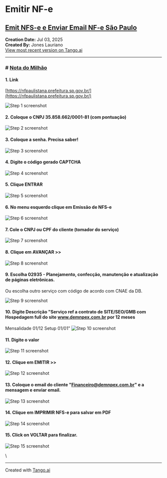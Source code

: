# Emitir NF-e

## [Emit NFS-e e Enviar Email NF-e São Paulo](https://app.tango.us/app/workflow/911eeb38-7390-402f-9820-7e70aba9aeaa?utm_source=markdown\&utm_medium=markdown\&utm_campaign=workflow%20export%20links)

**Creation Date:** Jul 03, 2025\
**Created By:** Jones Lauriano\
[View most recent version on Tango.ai](https://app.tango.us/app/workflow/911eeb38-7390-402f-9820-7e70aba9aeaa?utm_source=markdown\&utm_medium=markdown\&utm_campaign=workflow%20export%20links)

***

### # [Nota do Milhão](https://nfe.prefeitura.sp.gov.br/login.aspx)

#### 1. Link

[https://nfpaulistana.prefeitura.sp.gov.br/](https://nfpaulistana.prefeitura.sp.gov.br/)

![Step 1 screenshot](https://images.tango.us/workflows/911eeb38-7390-402f-9820-7e70aba9aeaa/steps/00530fb2-6a3a-4fd0-a6e7-497d9be4dd5d/c51d0ce1-da41-49d1-8316-45a784c9baf0.png?crop=focalpoint\&fit=crop\&fp-x=0.5000\&fp-y=0.5000\&w=1200\&border=2%2CF4F2F7\&border-radius=8%2C8%2C8%2C8\&border-radius-inner=8%2C8%2C8%2C8\&blend-align=bottom\&blend-mode=normal\&blend-x=0\&blend-w=1200\&blend64=aHR0cHM6Ly9pbWFnZXMudGFuZ28udXMvc3RhdGljL21hZGUtd2l0aC10YW5nby13YXRlcm1hcmstdjIucG5n)

#### 2. Coloque o CNPJ 35.858.662/0001-81 (com pontuação)

![Step 2 screenshot](https://images.tango.us/workflows/911eeb38-7390-402f-9820-7e70aba9aeaa/steps/6439e0b4-1d01-4527-ada7-626b9029d737/3233dfe1-f866-4acf-bd54-a1d6505ce16b.png?crop=focalpoint\&fit=crop\&fp-x=0.4770\&fp-y=0.5532\&fp-z=2.5930\&w=1200\&border=2%2CF4F2F7\&border-radius=8%2C8%2C8%2C8\&border-radius-inner=8%2C8%2C8%2C8\&blend-align=bottom\&blend-mode=normal\&blend-x=0\&blend-w=1200\&blend64=aHR0cHM6Ly9pbWFnZXMudGFuZ28udXMvc3RhdGljL21hZGUtd2l0aC10YW5nby13YXRlcm1hcmstdjIucG5n\&mark-x=467\&mark-y=330\&m64=aHR0cHM6Ly9pbWFnZXMudGFuZ28udXMvc3RhdGljL2JsYW5rLnBuZz9tYXNrPWNvcm5lcnMmYm9yZGVyPTQlMkNGRjc0NDImdz0yNjcmaD00OCZmaXQ9Y3JvcCZjb3JuZXItcmFkaXVzPTEw)

#### 3. Coloque a senha. Precisa saber!

![Step 3 screenshot](https://images.tango.us/workflows/911eeb38-7390-402f-9820-7e70aba9aeaa/steps/a058151c-98d8-46b6-9c07-7aa421937431/9e6cfd70-f5e7-407f-b6f8-761d0a7a9a63.png?crop=focalpoint\&fit=crop\&fp-x=0.4770\&fp-y=0.6103\&fp-z=2.5930\&w=1200\&border=2%2CF4F2F7\&border-radius=8%2C8%2C8%2C8\&border-radius-inner=8%2C8%2C8%2C8\&blend-align=bottom\&blend-mode=normal\&blend-x=0\&blend-w=1200\&blend64=aHR0cHM6Ly9pbWFnZXMudGFuZ28udXMvc3RhdGljL21hZGUtd2l0aC10YW5nby13YXRlcm1hcmstdjIucG5n\&mark-x=467\&mark-y=330\&m64=aHR0cHM6Ly9pbWFnZXMudGFuZ28udXMvc3RhdGljL2JsYW5rLnBuZz9tYXNrPWNvcm5lcnMmYm9yZGVyPTQlMkNGRjc0NDImdz0yNjcmaD00OCZmaXQ9Y3JvcCZjb3JuZXItcmFkaXVzPTEw)

#### 4. Digite o código gerado CAPTCHA

![Step 4 screenshot](https://images.tango.us/workflows/911eeb38-7390-402f-9820-7e70aba9aeaa/steps/1e66eaf8-6c32-4d19-aa38-4c09c26064b2/7c002e51-f76b-41f0-986e-62969c1c6df6.png?crop=focalpoint\&fit=crop\&fp-x=0.6356\&fp-y=0.5993\&fp-z=2.9561\&w=1200\&border=2%2CF4F2F7\&border-radius=8%2C8%2C8%2C8\&border-radius-inner=8%2C8%2C8%2C8\&blend-align=bottom\&blend-mode=normal\&blend-x=0\&blend-w=1200\&blend64=aHR0cHM6Ly9pbWFnZXMudGFuZ28udXMvc3RhdGljL21hZGUtd2l0aC10YW5nby13YXRlcm1hcmstdjIucG5n\&mark-x=532\&mark-y=327\&m64=aHR0cHM6Ly9pbWFnZXMudGFuZ28udXMvc3RhdGljL2JsYW5rLnBuZz9tYXNrPWNvcm5lcnMmYm9yZGVyPTQlMkNGRjc0NDImdz0xMzYmaD01NSZmaXQ9Y3JvcCZjb3JuZXItcmFkaXVzPTEw)

#### 5. Clique ENTRAR

![Step 5 screenshot](https://images.tango.us/workflows/911eeb38-7390-402f-9820-7e70aba9aeaa/steps/c350c1a5-ee1d-4921-95ae-c0971d25f35e/715edc00-dd0b-42fb-81a9-3bb87dba918e.png?crop=focalpoint\&fit=crop\&fp-x=0.5237\&fp-y=0.6674\&fp-z=2.9169\&w=1200\&border=2%2CF4F2F7\&border-radius=8%2C8%2C8%2C8\&border-radius-inner=8%2C8%2C8%2C8\&blend-align=bottom\&blend-mode=normal\&blend-x=0\&blend-w=1200\&blend64=aHR0cHM6Ly9pbWFnZXMudGFuZ28udXMvc3RhdGljL21hZGUtd2l0aC10YW5nby13YXRlcm1hcmstdjIucG5n\&mark-x=525\&mark-y=323\&m64=aHR0cHM6Ly9pbWFnZXMudGFuZ28udXMvc3RhdGljL2JsYW5rLnBuZz9tYXNrPWNvcm5lcnMmYm9yZGVyPTQlMkNGRjc0NDImdz0xNTAmaD02NCZmaXQ9Y3JvcCZjb3JuZXItcmFkaXVzPTEw)

#### 6. No menu esquerdo clique em Emissão de NFS-e

![Step 6 screenshot](https://images.tango.us/workflows/911eeb38-7390-402f-9820-7e70aba9aeaa/steps/d1c77040-6e86-443c-9bd2-8d443b059b05/3e481432-b98e-4aac-aef7-b2c8d9fa49dc.png?crop=focalpoint\&fit=crop\&fp-x=0.2424\&fp-y=0.3908\&fp-z=2.4566\&w=1200\&border=2%2CF4F2F7\&border-radius=8%2C8%2C8%2C8\&border-radius-inner=8%2C8%2C8%2C8\&blend-align=bottom\&blend-mode=normal\&blend-x=0\&blend-w=1200\&blend64=aHR0cHM6Ly9pbWFnZXMudGFuZ28udXMvc3RhdGljL21hZGUtd2l0aC10YW5nby13YXRlcm1hcmstdjIucG5n\&mark-x=442\&mark-y=328\&m64=aHR0cHM6Ly9pbWFnZXMudGFuZ28udXMvc3RhdGljL2JsYW5rLnBuZz9tYXNrPWNvcm5lcnMmYm9yZGVyPTQlMkNGRjc0NDImdz0zMTYmaD01NCZmaXQ9Y3JvcCZjb3JuZXItcmFkaXVzPTEw)

#### 7. Cole o CNPJ ou CPF do cliente (tomador do serviço)

![Step 7 screenshot](https://images.tango.us/workflows/911eeb38-7390-402f-9820-7e70aba9aeaa/steps/04c05340-201f-4d3b-8312-20b28b57c541/8bbcdc9e-d096-4747-9672-51bfd8145531.png?crop=focalpoint\&fit=crop\&fp-x=0.6074\&fp-y=0.6762\&fp-z=2.5085\&w=1200\&border=2%2CF4F2F7\&border-radius=8%2C8%2C8%2C8\&border-radius-inner=8%2C8%2C8%2C8\&blend-align=bottom\&blend-mode=normal\&blend-x=0\&blend-w=1200\&blend64=aHR0cHM6Ly9pbWFnZXMudGFuZ28udXMvc3RhdGljL21hZGUtd2l0aC10YW5nby13YXRlcm1hcmstdjIucG5n\&mark-x=452\&mark-y=331\&m64=aHR0cHM6Ly9pbWFnZXMudGFuZ28udXMvc3RhdGljL2JsYW5rLnBuZz9tYXNrPWNvcm5lcnMmYm9yZGVyPTQlMkNGRjc0NDImdz0yOTcmaD00NyZmaXQ9Y3JvcCZjb3JuZXItcmFkaXVzPTEw)

#### 8. Clique em AVANÇAR >>

![Step 8 screenshot](https://images.tango.us/workflows/911eeb38-7390-402f-9820-7e70aba9aeaa/steps/c52752e0-1eee-4100-a113-be7095fc8107/f3ee4fcc-c657-4d98-a04d-e25d3813e42b.png?crop=focalpoint\&fit=crop\&fp-x=0.5623\&fp-y=0.8013\&fp-z=2.7552\&w=1200\&border=2%2CF4F2F7\&border-radius=8%2C8%2C8%2C8\&border-radius-inner=8%2C8%2C8%2C8\&blend-align=bottom\&blend-mode=normal\&blend-x=0\&blend-w=1200\&blend64=aHR0cHM6Ly9pbWFnZXMudGFuZ28udXMvc3RhdGljL21hZGUtd2l0aC10YW5nby13YXRlcm1hcmstdjIucG5n\&mark-x=496\&mark-y=325\&m64=aHR0cHM6Ly9pbWFnZXMudGFuZ28udXMvc3RhdGljL2JsYW5rLnBuZz9tYXNrPWNvcm5lcnMmYm9yZGVyPTQlMkNGRjc0NDImdz0yMDgmaD02MCZmaXQ9Y3JvcCZjb3JuZXItcmFkaXVzPTEw)

#### 9. Escolha 02935 - Planejamento, confecção, manutenção e atualização de páginas eletrônicas.

Ou escolha outro serviço com código de acordo com CNAE da DB.

![Step 9 screenshot](https://images.tango.us/workflows/911eeb38-7390-402f-9820-7e70aba9aeaa/steps/ef47ca28-f95e-4324-bf64-b1e3bfd80089/62d1ba68-7741-4f5f-a096-da335f4bcaa1.png?crop=focalpoint\&fit=crop\&fp-x=0.5289\&fp-y=0.3288\&fp-z=1.4607\&w=1200\&border=2%2CF4F2F7\&border-radius=8%2C8%2C8%2C8\&border-radius-inner=8%2C8%2C8%2C8\&blend-align=bottom\&blend-mode=normal\&blend-x=0\&blend-w=1200\&blend64=aHR0cHM6Ly9pbWFnZXMudGFuZ28udXMvc3RhdGljL21hZGUtd2l0aC10YW5nby13YXRlcm1hcmstdjIucG5n\&mark-x=226\&mark-y=328\&m64=aHR0cHM6Ly9pbWFnZXMudGFuZ28udXMvc3RhdGljL2JsYW5rLnBuZz9tYXNrPWNvcm5lcnMmYm9yZGVyPTQlMkNGRjc0NDImdz03NDgmaD0yNiZmaXQ9Y3JvcCZjb3JuZXItcmFkaXVzPTEw)

#### 10. Digite Descrição "Serviço ref a contrato de SITE/SEO/GMB com Hospedagem full do site www.demnpex.com.br por 12 meses

Mensalidade 01/12 Setup 01/01" ![Step 10 screenshot](https://images.tango.us/workflows/911eeb38-7390-402f-9820-7e70aba9aeaa/steps/e4b0bbcb-adb1-453e-80d4-520dc9b7dcc0/203d8976-7a48-4cec-96b5-009dbd00ff05.png?crop=focalpoint\&fit=crop\&fp-x=0.5454\&fp-y=0.6641\&fp-z=1.4634\&w=1200\&border=2%2CF4F2F7\&border-radius=8%2C8%2C8%2C8\&border-radius-inner=8%2C8%2C8%2C8\&blend-align=bottom\&blend-mode=normal\&blend-x=0\&blend-w=1200\&blend64=aHR0cHM6Ly9pbWFnZXMudGFuZ28udXMvc3RhdGljL21hZGUtd2l0aC10YW5nby13YXRlcm1hcmstdjIucG5n\&mark-x=198\&mark-y=314\&m64=aHR0cHM6Ly9pbWFnZXMudGFuZ28udXMvc3RhdGljL2JsYW5rLnBuZz9tYXNrPWNvcm5lcnMmYm9yZGVyPTQlMkNGRjc0NDImdz04MDMmaD05MyZmaXQ9Y3JvcCZjb3JuZXItcmFkaXVzPTEw)

#### 11. Digite o valor

![Step 11 screenshot](https://images.tango.us/workflows/911eeb38-7390-402f-9820-7e70aba9aeaa/steps/62c9fe43-c69b-49dc-813d-8eb0b57e29a9/55513893-d9b0-48c2-924f-7b232b77ae0f.png?crop=focalpoint\&fit=crop\&fp-x=0.3984\&fp-y=0.7717\&fp-z=2.5930\&w=1200\&border=2%2CF4F2F7\&border-radius=8%2C8%2C8%2C8\&border-radius-inner=8%2C8%2C8%2C8\&blend-align=bottom\&blend-mode=normal\&blend-x=0\&blend-w=1200\&blend64=aHR0cHM6Ly9pbWFnZXMudGFuZ28udXMvc3RhdGljL21hZGUtd2l0aC10YW5nby13YXRlcm1hcmstdjIucG5n\&mark-x=467\&mark-y=330\&m64=aHR0cHM6Ly9pbWFnZXMudGFuZ28udXMvc3RhdGljL2JsYW5rLnBuZz9tYXNrPWNvcm5lcnMmYm9yZGVyPTQlMkNGRjc0NDImdz0yNjcmaD00OCZmaXQ9Y3JvcCZjb3JuZXItcmFkaXVzPTEw)

#### 12. Clique em EMITIR >>

![Step 12 screenshot](https://images.tango.us/workflows/911eeb38-7390-402f-9820-7e70aba9aeaa/steps/58811e31-2ca0-44d6-8a1c-02e9594bcd7a/cf904170-6055-42cb-9e97-17d2684c08c6.png?crop=focalpoint\&fit=crop\&fp-x=0.6389\&fp-y=0.8353\&fp-z=2.7552\&w=1200\&border=2%2CF4F2F7\&border-radius=8%2C8%2C8%2C8\&border-radius-inner=8%2C8%2C8%2C8\&blend-align=bottom\&blend-mode=normal\&blend-x=0\&blend-w=1200\&blend64=aHR0cHM6Ly9pbWFnZXMudGFuZ28udXMvc3RhdGljL21hZGUtd2l0aC10YW5nby13YXRlcm1hcmstdjIucG5n\&mark-x=496\&mark-y=358\&m64=aHR0cHM6Ly9pbWFnZXMudGFuZ28udXMvc3RhdGljL2JsYW5rLnBuZz9tYXNrPWNvcm5lcnMmYm9yZGVyPTQlMkNGRjc0NDImdz0yMDgmaD02MCZmaXQ9Y3JvcCZjb3JuZXItcmFkaXVzPTEw)

#### 13. Coloque o email do cliente "Financeiro@demnpex.com.br" e a mensagem e enviar email.

![Step 13 screenshot](https://images.tango.us/workflows/911eeb38-7390-402f-9820-7e70aba9aeaa/steps/3bf48897-d330-4f7c-8527-9ecf8df89fc9/cf12b8f8-e349-4f17-a9da-fcfb61842692.png?crop=focalpoint\&fit=crop\&fp-x=0.5003\&fp-y=0.1328\&fp-z=1.4295\&w=1200\&border=2%2CF4F2F7\&border-radius=8%2C8%2C8%2C8\&border-radius-inner=8%2C8%2C8%2C8\&blend-align=bottom\&blend-mode=normal\&blend-x=0\&blend-w=1200\&blend64=aHR0cHM6Ly9pbWFnZXMudGFuZ28udXMvc3RhdGljL21hZGUtd2l0aC10YW5nby13YXRlcm1hcmstdjIucG5n\&mark-x=257\&mark-y=120\&m64=aHR0cHM6Ly9pbWFnZXMudGFuZ28udXMvc3RhdGljL2JsYW5rLnBuZz9tYXNrPWNvcm5lcnMmYm9yZGVyPTQlMkNGRjc0NDImdz02ODYmaD0yOSZmaXQ9Y3JvcCZjb3JuZXItcmFkaXVzPTEw)

#### 14. Clique em IMPRIMIR NFS-e para salvar em PDF

![Step 14 screenshot](https://images.tango.us/workflows/911eeb38-7390-402f-9820-7e70aba9aeaa/steps/5ba22da2-0476-4bb0-a597-f30b283b456c/0c56c1bc-d5e5-405c-8630-7a41b18fa717.png?crop=focalpoint\&fit=crop\&fp-x=0.4400\&fp-y=0.4286\&fp-z=2.4843\&w=1200\&border=2%2CF4F2F7\&border-radius=8%2C8%2C8%2C8\&border-radius-inner=8%2C8%2C8%2C8\&blend-align=bottom\&blend-mode=normal\&blend-x=0\&blend-w=1200\&blend64=aHR0cHM6Ly9pbWFnZXMudGFuZ28udXMvc3RhdGljL21hZGUtd2l0aC10YW5nby13YXRlcm1hcmstdjIucG5n\&mark-x=447\&mark-y=323\&m64=aHR0cHM6Ly9pbWFnZXMudGFuZ28udXMvc3RhdGljL2JsYW5rLnBuZz9tYXNrPWNvcm5lcnMmYm9yZGVyPTQlMkNGRjc0NDImdz0zMDYmaD02NCZmaXQ9Y3JvcCZjb3JuZXItcmFkaXVzPTEw)

#### 15. Click on VOLTAR para finalizar.

![Step 15 screenshot](https://images.tango.us/workflows/911eeb38-7390-402f-9820-7e70aba9aeaa/steps/de75b740-13b3-4858-a070-d7975f4f8beb/82deeb7c-6c7b-400b-8b4b-8cc66a20cf67.png?crop=focalpoint\&fit=crop\&fp-x=0.5503\&fp-y=0.0532\&fp-z=2.4843\&w=1200\&border=2%2CF4F2F7\&border-radius=8%2C8%2C8%2C8\&border-radius-inner=8%2C8%2C8%2C8\&blend-align=bottom\&blend-mode=normal\&blend-x=0\&blend-w=1200\&blend64=aHR0cHM6Ly9pbWFnZXMudGFuZ28udXMvc3RhdGljL21hZGUtd2l0aC10YW5nby13YXRlcm1hcmstdjIucG5n\&mark-x=447\&mark-y=62\&m64=aHR0cHM6Ly9pbWFnZXMudGFuZ28udXMvc3RhdGljL2JsYW5rLnBuZz9tYXNrPWNvcm5lcnMmYm9yZGVyPTQlMkNGRjc0NDImdz0zMDYmaD02NCZmaXQ9Y3JvcCZjb3JuZXItcmFkaXVzPTEw)

\


***

Created with [Tango.ai](https://tango.ai/?utm_source=markdown\&utm_medium=markdown\&utm_campaign=workflow%20export%20links)
